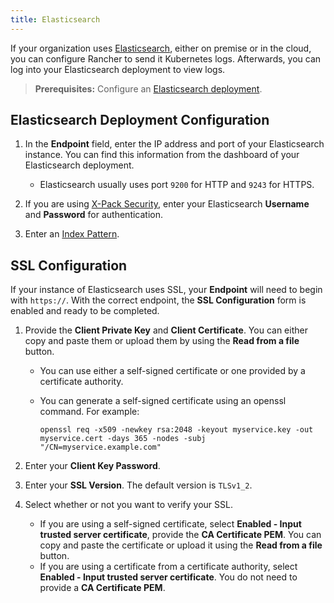 ```yaml
---
title: Elasticsearch
---
```


If your organization uses [Elasticsearch](https://www.elastic.co/), either on premise or in the cloud, you can configure Rancher to send it Kubernetes logs. Afterwards, you can log into your Elasticsearch deployment to view logs.

>**Prerequisites:** Configure an [Elasticsearch deployment](https://www.elastic.co/guide/en/cloud/saas-release/ec-create-deployment.html).

## Elasticsearch Deployment Configuration

1. In the **Endpoint** field, enter the IP address and port of your Elasticsearch instance. You can find this information from the dashboard of your Elasticsearch deployment.

    * Elasticsearch usually uses port `9200` for HTTP and `9243` for HTTPS.

1. If you are using [X-Pack Security](https://www.elastic.co/guide/en/x-pack/current/xpack-introduction.html), enter your Elasticsearch **Username** and **Password** for authentication.

1. Enter an [Index Pattern](https://www.elastic.co/guide/en/kibana/current/index-patterns.html).

## SSL Configuration

If your instance of Elasticsearch uses SSL, your **Endpoint** will need to begin with `https://`. With the correct endpoint, the **SSL Configuration** form is enabled and ready to be completed.

1. Provide the **Client Private Key** and **Client Certificate**. You can either copy and paste them or upload them by using the **Read from a file** button.

    - You can use either a self-signed certificate or one provided by a certificate authority.

    - You can generate a self-signed certificate using an openssl command. For example:

         ```
         openssl req -x509 -newkey rsa:2048 -keyout myservice.key -out myservice.cert -days 365 -nodes -subj "/CN=myservice.example.com"
         ```

1. Enter your **Client Key Password**.

1. Enter your **SSL Version**. The default version is `TLSv1_2`.

1. Select whether or not you want to verify your SSL.

    * If you are using a self-signed certificate, select **Enabled - Input trusted server certificate**, provide the **CA Certificate PEM**. You can copy and paste the certificate or upload it using the **Read from a file** button.
    * If you are using a certificate from a certificate authority, select **Enabled - Input trusted server certificate**. You do not need to provide a **CA Certificate PEM**.
